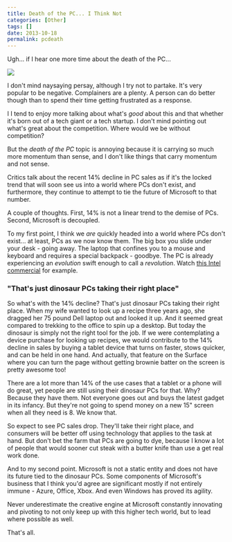 ```yaml
---
title: Death of the PC... I Think Not
categories: [Other]
tags: []
date: 2013-10-18
permalink: pcdeath
---
```


Ugh... if I hear one more time about the death of the PC...
<!-- xmore -->

![](/files/pcdeath_01.png)

I don&#39;t mind naysaying persay, although I try not to partake. It&#39;s very popular to be negative. Complainers are a plenty. A person can do better though than to spend their time getting frustrated as a response.

I I tend to enjoy more talking about what&#39;s _good_ about this and that whether it&#39;s born out of a tech giant or a tech startup. I don&#39;t mind pointing out what&#39;s great about the competition. Where would we be without competition?

But the _death of the PC_ topic is annoying because it is carrying so much more momentum than sense, and I don&#39;t like things that carry momentum and not sense.

Critics talk about the recent 14% decline in PC sales as if it&#39;s the locked trend that will soon see us into a world where PCs don&#39;t exist, and furthermore, they continue to attempt to tie the future of Microsoft to that number.

A couple of thoughts. First, 14% is not a linear trend to the demise of PCs. Second, Microsoft is decoupled.

To my first point, I think we _are_ quickly headed into a world where PCs don&#39;t exist... at least, PCs as we now know them. The big box you slide under your desk - going away. The laptop that confines you to a mouse and keyboard and requires a special backpack - goodbye. The PC is already experiencing an _evolution_ swift enough to call a _revolution_. Watch [this Intel commercial](http://www.youtube.com/watch?feature=trueview-instream&amp;v=qEryiyvYMgg) for example.

### "That&#39;s just dinosaur PCs taking their right place"

So what&#39;s with the 14% decline? That&#39;s just dinosaur PCs taking their right place. When my wife wanted to look up a recipe three years ago, she dragged her 75 pound Dell laptop out and looked it up. And it seemed great compared to trekking to the office to spin up a desktop. But today the dinosaur is simply not the right tool for the job. If we were contemplating a device purchase for looking up recipes, we would contribute to the 14% decline in sales by buying a tablet device that turns on faster, stows quicker, and can be held in one hand. And actually, that feature on the Surface where you can turn the page without getting brownie batter on the screen is pretty awesome too!

There are a lot more than 14% of the use cases that a tablet or a phone will do great, yet people are still using their dinosaur PCs for that. Why? Because they have them. Not everyone goes out and buys the latest gadget in its infancy. But they&#39;re not going to spend money on a new 15" screen when all they need is 8\. We know that.

So expect to see PC sales drop. They&#39;ll take their right place, and consumers will be better off using technology that applies to the task at hand. But don&#39;t bet the farm that PCs are going to dye, because I know a lot of people that would sooner cut steak with a butter knife than use a get real work done.

And to my second point. Microsoft is not a static entity and does not have its future tied to the dinosaur PCs. Some components of Microsoft&#39;s business that I think you&#39;d agree are significant mostly if not entirely immune - Azure, Office, Xbox. And even Windows has proved its agility.

Never underestimate the creative engine at Microsoft constantly innovating and pivoting to not only keep up with this higher tech world, but to lead where possible as well.

That&#39;s all.